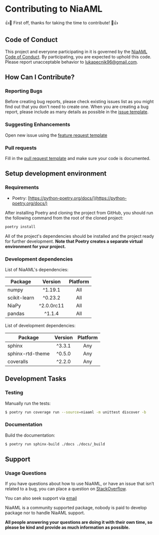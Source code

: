 # Contributing to NiaAML
:+1::tada: First off, thanks for taking the time to contribute! :tada::+1:

## Code of Conduct
This project and everyone participating in it is governed by the [NiaAML Code of Conduct](CODE_OF_CONDUCT.md). By participating, you are expected to uphold this code. Please report unacceptable behavior to [lukapecnik96@gmail.com](mailto:lukapecnik96@gmail.com).

## How Can I Contribute?

### Reporting Bugs
Before creating bug reports, please check existing issues list as you might find out that you don't need to create one. When you are creating a bug report, please include as many details as possible in the [issue template](ISSUE_TEMPLATE.md).

### Suggesting Enhancements

Open new issue using the [feature request template](FEATURE_REQUEST.md)

### Pull requests

Fill in the [pull request template](PULL_REQUEST.md) and make sure your code is documented.

## Setup development environment

### Requirements

* Poetry: [https://python-poetry.org/docs/](https://python-poetry.org/docs/)

After installing Poetry and cloning the project from GitHub, you should run the following command from the root of the cloned project:

```sh
poetry install
```

All of the project's dependencies should be installed and the project ready for further development. **Note that Poetry creates a separate virtual environment for your project.**

### Development dependencies

List of NiaAML's dependencies:

| Package      | Version    | Platform |
| ------------ |:----------:|:--------:|
| numpy        | ^1.19.1    | All      |
| scikit-learn | ^0.23.2    | All      |
| NiaPy        | ^2.0.0rc11 | All      |
| pandas       | ^1.1.4     | All      |

List of development dependencies:

| Package                       | Version | Platform |
| ----------------------------- |:-------:|:--------:|
|sphinx                         | ^3.3.1  | Any      |
|sphinx-rtd-theme               | ^0.5.0  | Any      |
|coveralls                      | ^2.2.0  | Any      |

## Development Tasks

### Testing

Manually run the tests:

```sh
$ poetry run coverage run --source=niaaml -m unittest discover -b
```

### Documentation

Build the documentation:

```sh
$ poetry run sphinx-build ./docs ./docs/_build
```

## Support

### Usage Questions

If you have questions about how to use NiaAML, or have an issue that isn’t related to a bug, you can place a question on [StackOverflow](https://stackoverflow.com/).

You can also seek support via [email](mailto:lukapecnik96@gmail.com)

NiaAML is a community supported package, nobody is paid to develop package nor to handle NiaAML support.

**All people answering your questions are doing it with their own time, so please be kind and provide as much information as possible.**